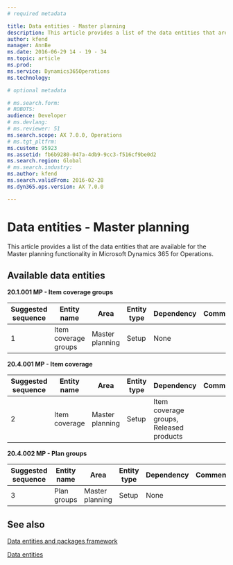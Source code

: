 ```yaml
---
# required metadata

title: Data entities - Master planning
description: This article provides a list of the data entities that are available for the Master planning functionality in Microsoft Dynamics 365 for Operations.
author: kfend
manager: AnnBe
ms.date: 2016-06-29 14 - 19 - 34
ms.topic: article
ms.prod: 
ms.service: Dynamics365Operations
ms.technology: 

# optional metadata

# ms.search.form: 
# ROBOTS: 
audience: Developer
# ms.devlang: 
# ms.reviewer: 51
ms.search.scope: AX 7.0.0, Operations
# ms.tgt_pltfrm: 
ms.custom: 95923
ms.assetid: fb6b9280-047a-4db9-9cc3-f516cf9be0d2
ms.search.region: Global
# ms.search.industry: 
ms.author: kfend
ms.search.validFrom: 2016-02-28
ms.dyn365.ops.version: AX 7.0.0

---
```


# Data entities - Master planning

This article provides a list of the data entities that are available for the Master planning functionality in Microsoft Dynamics 365 for Operations.

Available data entities
-----------------------

**20.1.001 MP - Item coverage groups**

| Suggested sequence | Entity name          | Area            | Entity type | Dependency | Comments |
|--------------------|----------------------|-----------------|-------------|------------|----------|
| 1                  | Item coverage groups | Master planning | Setup       | None       |          |

**20.4.001 MP - Item coverage**

| Suggested sequence | Entity name   | Area            | Entity type | Dependency                              | Comments |
|--------------------|---------------|-----------------|-------------|-----------------------------------------|----------|
| 2                  | Item coverage | Master planning | Setup       | Item coverage groups, Released products |          |

**20.4.002 MP - Plan groups**

| Suggested sequence | Entity name | Area            | Entity type | Dependency | Comments |
|--------------------|-------------|-----------------|-------------|------------|----------|
| 3                  | Plan groups | Master planning | Setup       | None       |          |

See also
--------

[Data entities and packages framework](data-entities-data-packages.md)

[Data entities](data-entities.md)

